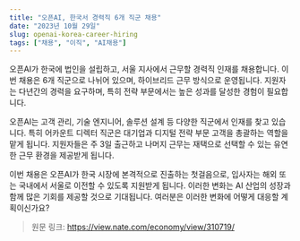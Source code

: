 ```yaml
---
title: "오픈AI, 한국서 경력직 6개 직군 채용"
date: "2023년 10월 29일"
slug: openai-korea-career-hiring
tags: ["채용", "이직", "AI채용"]
---
```


오픈AI가 한국에 법인을 설립하고, 서울 지사에서 근무할 경력직 인재를 채용합니다. 이번 채용은 6개 직군으로 나뉘어 있으며, 하이브리드 근무 방식으로 운영됩니다. 지원자는 다년간의 경력을 요구하며, 특히 전략 부문에서는 높은 성과를 달성한 경험이 필요합니다.

오픈AI는 고객 관리, 기술 엔지니어, 솔루션 설계 등 다양한 직군에서 인재를 찾고 있습니다. 특히 어카운트 디렉터 직군은 대기업과 디지털 전략 부문 고객을 총괄하는 역할을 맡게 됩니다. 지원자들은 주 3일 출근하고 나머지 근무는 재택으로 선택할 수 있는 유연한 근무 환경을 제공받게 됩니다.

이번 채용은 오픈AI가 한국 시장에 본격적으로 진출하는 첫걸음으로, 입사자는 해외 또는 국내에서 서울로 이전할 수 있도록 지원받게 됩니다. 이러한 변화는 AI 산업의 성장과 함께 많은 기회를 제공할 것으로 기대됩니다. 여러분은 이러한 변화에 어떻게 대응할 계획이신가요?

> 원문 링크: https://view.nate.com/economy/view/310719/